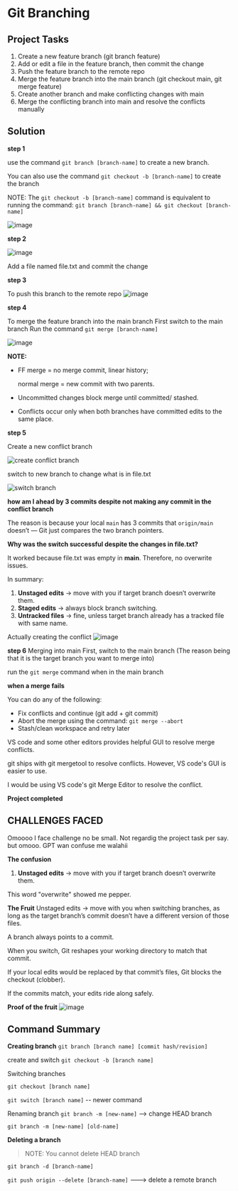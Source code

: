 # Git Branching

## Project Tasks
1. Create a new feature branch (git branch feature)
2. Add or edit a file in the feature branch, then commit the change
3. Push the feature branch to the remote repo
4. Merge the feature branch into the main branch (git checkout main, git merge feature)
5. Create another branch and make conflicting changes with main
6. Merge the conflicting branch into main and resolve the conflicts manually

## Solution
__step 1__

use the command `git branch [branch-name]` to create a new branch.

You can also use the command `git checkout -b [branch-name]` to create the branch

NOTE: The  `git checkout -b [branch-name]` command is equivalent to running the command:
`git branch [branch-name] && git checkout [branch-name]`

![image](./img/create-new-branch.jpg)

__step 2__

![image](./img/new-file-commit.jpg)

Add a file named file.txt and commit the change 

__step 3__ 

To push this branch to the remote repo
![image](./img/push-to-remote.jpg)

__step 4__

To merge the feature branch into the main branch
First switch to the main branch 
Run the command `git merge [branch-name]`

![image](./img/merging-with-main.jpg)

 
__NOTE:__ 

- FF merge = no merge commit, linear history; 

    normal merge = new commit with two parents.

- Uncommitted changes  block merge until committed/  stashed.

- Conflicts occur only when both branches have committed edits to the same place.

__step 5__ 

Create a new conflict branch

![create conflict branch](./img/conflict-branch.jpg)

switch to new branch to change what is in file.txt

![switch branch](./img/git-switch.jpg)



__how am I ahead by 3 commits despite not making any commit in the conflict branch__

The reason is because your local `main` has 3 commits that `origin/main` doesn’t — Git just compares the two branch pointers.


__Why was the switch successful despite the changes in file.txt?__

It worked because file.txt was empty in **main**. Therefore, no overwrite issues. 

In summary:
1. **Unstaged edits** → move with you if target branch doesn’t overwrite them.
2. **Staged edits** → always block branch switching.
3. **Untracked files** → fine, unless target branch already has a tracked file with same name.


Actually creating the conflict
![image](./img/simulated-conflict.jpg)


__step 6__
Merging into main
First, switch to the main branch (The reason being that it is the target branch you want to merge into)

run the `git merge` command when in the main branch


__when a merge fails__

You can do any of the following:
- Fix conflicts and continue (git add + git commit)
- Abort the merge using the command: `git merge --abort`
- Stash/clean workspace and retry later

VS code and some other editors provides helpful GUI to resolve merge conflicts. 

git ships with git mergetool to resolve conflicts. However, VS code's GUI is easier to use. 

I would be using VS code's git Merge Editor to resolve the conflict. 

__Project completed__

## CHALLENGES FACED
Omoooo I face challenge no be small. 
Not regardig the project task per say. but omooo.
GPT wan confuse me walahii


__The confusion__
1. **Unstaged edits** → move with you if target branch doesn’t overwrite them.

This word "overwrite" showed me pepper. 

__The Fruit__
Unstaged edits → move with you when switching branches, as long as the target branch’s commit doesn’t have a different version of those files.

A branch always points to a commit.

When you switch, Git reshapes your working directory to match that commit.

If your local edits would be replaced by that commit’s files, Git blocks the checkout (clobber).

If the commits match, your edits ride along safely.

__Proof of the fruit__
![image](./img/expected-conflict-behaviour.png)

## Command Summary

__Creating branch__
`git branch [branch name] [commit hash/revision]`

create and switch `git checkout -b [branch name]` 

Switching branches

`git checkout [branch name]`

`git switch [branch name]` -- newer command

Renaming branch
`git branch -m [new-name]` --> change HEAD branch

`git branch -m [new-name] [old-name]`

__Deleting a branch__

>NOTE: You cannot delete HEAD branch 
>
`git branch -d [branch-name]`

`git push origin --delete [branch-name]` ---> delete a remote branch